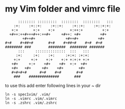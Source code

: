 # my Vim folder and vimrc file

```
      :::::::: :::::::::  ::::::::  ::::::::   :::
    :+:    :+::+:    :+::+:    :+::+:    :+::+:+:
   +:+       +:+    +:+       +:++:+         +:+
  +#++:++#+++#++:++#+     +#++: +#+         +#+
        +#++#+              +#++#+         +#+
#+#    #+##+#       #+#    #+##+#    #+#  #+#
######## ###        ########  ######## #######
      :::     ::::::::::::::  :::   :::
     :+:     :+:    :+:     :+:+: :+:+:
    +:+     +:+    +:+    +:+ +:+:+ +:+
   +#+     +:+    +#+    +#+  +:+  +#+
   +#+   +#+     +#+    +#+       +#+
   #+#+#+#      #+#    #+#       #+#
    ###    ##############       ###
```

to use this add enter following lines in your ~ dir

	ln -s spec1vim/ .vim/
	ln -s .vimrc .vim/.vimrc
	ln -s .zshrc .vim/.zshrc


